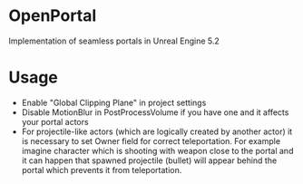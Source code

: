 # OpenPortal

Implementation of seamless portals in Unreal Engine 5.2

# Usage

* Enable "Global Clipping Plane" in project settings
* Disable MotionBlur in PostProcessVolume if you have one and it affects your portal actors
* For projectile-like actors (which are logically created by another actor) it is necessary to set Owner field for correct teleportation. For example imagine character which is shooting with weapon close to the portal and it can happen that spawned projectile (bullet) will appear behind the portal which prevents it from teleportation.
